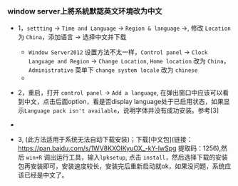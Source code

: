 ### window server上將系統默認英文环境改为中文
- 1，`settting` -> `Time and Language` -> `Region & language` ->, 修改 `Location` 为 `China`，添加语言 -> 选择中文并下载
  
  - `Window Server2012` 设置方法不太一样，`Control panel` -> `Clock Language and Region` -> `Change Location`, `Home location` 改为 `China`，`Administrative` 菜单下 `change system locale` 改为 `chinese`
  - 
- 2，重启，打开 `control panel` -> `Add a language`, 在弹出窗口中应该可以看到中文，点击后面option，看是否display language处于已启用状态，如果显示`Language pack isn't available`，说明字体并没有成功安装。参考[3]
- 
- 3, (此方法适用于系统无法自动下载安装)；下载[中文包](链接：https://pan.baidu.com/s/1WV8KXOIKyuOX_-kY-lwSpg 
提取码：1256),然后 `win+R` 调出运行工具，输入`lpksetup`, 点击 `install`，然后选择下载的安装包再安装即可，安装速度较长，安装完后重新启动就ok，如果没问题，系统应该已经是中文了。